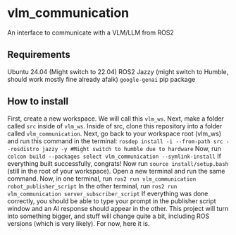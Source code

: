 # vlm_communication
An interface to communicate with a VLM/LLM from ROS2

## Requirements
Ubuntu 24.04 (Might switch to 22.04)
ROS2 Jazzy (might switch to Humble, should work mostly fine already afaik)
`google-genai` pip package

## How to install
First, create a new workspace. We will call this ```vlm_ws```.
Next, make a folder called `src` inside of ```vlm_ws```.
Inside of src, clone this repository into a folder called ```vlm_communication```.
Next, go back to your workspace root (vlm_ws) and run this command in the terminal: ```rosdep install -i --from-path src --rosdistro jazzy -y #Might switch to humble due to hardware```
Now, run ```colcon build --packages select vlm_communication --symlink-install```
If everything built successfully, congrats! Now run ```source install/setup.bash``` (still in the root of your workspace). Open a new terminal and run the same command.
Now, in one terminal, run ```ros2 run vlm_communication robot_publisher_script```
In the other terminal, run ```ros2 run vlm_communication server_subscriber_script```
If everything was done correctly, you should be able to type your prompt in the publisher script window and an AI response should appear in the other. This project will turn into something bigger, and stuff will change quite a bit, including ROS versions (which is very likely). For now, here it is.
